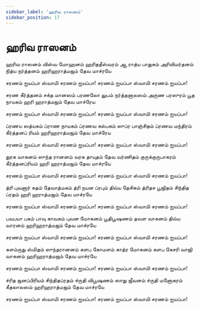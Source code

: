 ```yaml
---
sidebar_label: 'ஹரிவ ராஸனம்'
sidebar_position: 17
---
```


# **ஹரிவ ராஸனம்**

ஹரிவ ராஸனம் விஸ்வ மோஹனம்
ஹரிததீஸ்வரம் ஆ ராத்ய பாதுகம்
அரிவிமர்தனம் நித்ய நர்த்தனம்
ஹரிஹராத்மஜம் தேவ மாச்ரயே

சரணம் ஐயப்பா ஸ்வாமி சரணம் ஐயப்பா!
சரணம் ஐயப்பா ஸ்வாமி சரணம் ஐயப்பா!

சரண கீர்த்தனம் சக்த மானஸம்
பரணலோ லுபம் நர்த்தனாலஸம்
அருண பரஸுரம் பூத நாயகம்
ஹரி ஹராத்மஜம் தேவ மாச்ரேய

சரணம் ஐயப்பா ஸ்வாமி சரணம் ஐயப்பா!
சரணம் ஐயப்பா ஸ்வாமி சரணம் ஐயப்பா!

ப்ரணய ஸத்யகம் ப்ராண நாயகம்
ப்ரணவ கல்பகம் ஸுப்ர பாஞ்சிதம்
ப்ரணவ மந்திரம் கீர்த்தனப் ரியம்
ஹரிஹராத்மஜம் தேவ மாச்ரேய


சரணம் ஐயப்பா ஸ்வாமி சரணம் ஐயப்பா!
சரணம் ஐயப்பா ஸ்வாமி சரணம் ஐயப்பா!

துரக வாகனம் ஸுந்த ரானனம்
வரக தாயுதம் தேவ வர்ணிதம்
குருக்குருபாகரம் கீர்த்தனப்ரியம்
ஹரி ஹராத்மஜம் தேவ மாச்ரயே

சரணம் ஐயப்பா ஸ்வாமி சரணம் ஐயப்பா!
சரணம் ஐயப்பா ஸ்வாமி சரணம் ஐயப்பா!

த்ரி புவனார் சுதம் தேவாத்மகம்
த்ரி நயன ப்ரபும் திவ்ய தேசிகம்
த்ரிதச பூஜிதம் சிந்தித ப்ரதம்
ஹரி ஹராத்மஜம் தேவ மாச்ரயே

சரணம் ஐயப்பா ஸ்வாமி சரணம் ஐயப்பா!
சரணம் ஐயப்பா ஸ்வாமி சரணம் ஐயப்பா!

பவபயா பகம் பாவு காவகம்
புவன மோகனம் பூதிபூஷணம்
தவள வாகனம் திவ்ய வாரனம்
ஹரிஹராத்மஜம் தேவ மாச்ரயே

சரணம் ஐயப்பா ஸ்வாமி சரணம் ஐயப்பா!
சரணம் ஐயப்பா ஸ்வாமி சரணம் ஐயப்பா!

களம்ருது ஸ்மிதம் ஸுந்தரானனம்
களப கோமளம் காத்ர மோகனம்
களப கேசரி வாஜி வாகனம்
ஹரிஹராத்மஜம் தேவ மாச்ரயே

சரணம் ஐயப்பா ஸ்வாமி சரணம் ஐயப்பா!
சரணம் ஐயப்பா ஸ்வாமி சரணம் ஐயப்பா!

ச்ரித ஜனப்பிரியம் சிந்திதப்ரதம்
ச்ருதி விபூஷணம் ஸாது ஜீவனம்
ச்ருதி மனோகரம் கீதலாலஸம்
ஹரிஹராத்மஜம் தேவ மாச்ரயே


சரணம் ஐயப்பா ஸ்வாமி சரணம் ஐயப்பா!
சரணம் ஐயப்பா ஸ்வாமி சரணம் ஐயப்பா!
